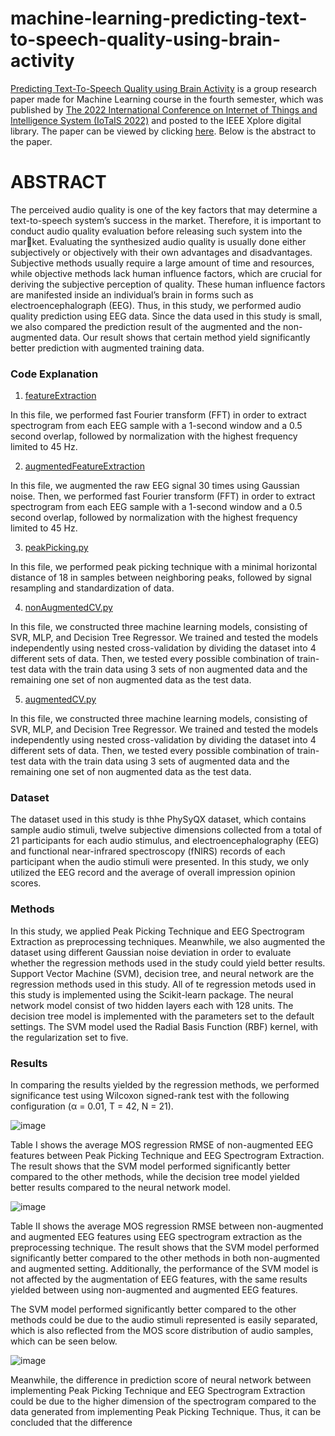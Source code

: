 # machine-learning-predicting-text-to-speech-quality-using-brain-activity

[Predicting Text-To-Speech Quality using Brain Activity](https://ieeexplore.ieee.org/document/9975857) is a group research paper made for Machine Learning course in the fourth semester, which was published by [The 2022 International Conference on Internet of Things and Intelligence System (IoTaIS 2022)](http://iotais.org/) and posted to the IEEE Xplore digital library. The paper can be viewed by clicking [here](https://ieeexplore.ieee.org/document/9975857). Below is the abstract to the paper.

# ABSTRACT
The perceived audio quality is one of the key factors that may determine a text-to-speech system’s success in the market. Therefore, it is important to conduct audio
quality evaluation before releasing such system into the market. Evaluating the synthesized audio quality is usually done either subjectively or objectively with their own advantages and disadvantages. Subjective methods usually require a large amount of time and resources, while objective methods lack human influence factors, which are crucial for deriving the subjective perception of quality. These human influence factors are manifested inside an individual’s brain in forms such as
electroencephalograph (EEG). Thus, in this study, we performed audio quality prediction using EEG data. Since the data used in this study is small, we also compared the prediction result of the augmented and the non-augmented data. Our result shows that certain method yield significantly better prediction with augmented training data.

### Code Explanation
1. [featureExtraction](https://github.com/rhe-naldy/machine-learning-predicting-text-to-speech-quality-using-brain-activity/blob/main/featureExtraction.py)

In this file, we performed fast Fourier transform (FFT) in order to extract spectrogram from each EEG sample with a 1-second window and a 0.5 second overlap, followed by normalization with the highest frequency limited to 45 Hz.

2. [augmentedFeatureExtraction](https://github.com/rhe-naldy/machine-learning-predicting-text-to-speech-quality-using-brain-activity/blob/main/augmentedFeatureExtraction.py)

In this file, we augmented the raw EEG signal 30 times using Gaussian noise. Then, we performed fast Fourier transform (FFT) in order to extract spectrogram from each EEG sample with a 1-second window and a 0.5 second overlap, followed by normalization with the highest frequency limited to 45 Hz.

3. [peakPicking.py](https://github.com/rhe-naldy/machine-learning-predicting-text-to-speech-quality-using-brain-activity/blob/main/peakPicking.py)

In this file, we performed peak picking technique with a minimal horizontal distance of 18 in samples between neighboring peaks, followed by signal resampling and standardization of data.

4. [nonAugmentedCV.py](https://github.com/rhe-naldy/machine-learning-predicting-text-to-speech-quality-using-brain-activity/blob/main/nonAugmentedCV.py)

In this file, we constructed three machine learning models, consisting of SVR, MLP, and Decision Tree Regressor. We trained and tested the models independently using nested cross-validation by dividing the dataset into 4 different sets of data. Then, we tested every possible combination of train-test data with the train data using 3 sets of non augmented data and the remaining one set of non augmented data as the test data.

5. [augmentedCV.py](https://github.com/rhe-naldy/machine-learning-predicting-text-to-speech-quality-using-brain-activity/blob/main/augmentedCV.py)

In this file, we constructed three machine learning models, consisting of SVR, MLP, and Decision Tree Regressor. We trained and tested the models independently using nested cross-validation by dividing the dataset into 4 different sets of data. Then, we tested every possible combination of train-test data with the train data using 3 sets of augmented data and the remaining one set of non augmented data as the test data.

### Dataset
The dataset used in this study is thhe PhySyQX dataset, which contains sample audio stimuli, twelve subjective dimensions collected from a total of 21 participants for each audio stimulus, and electroencephalography (EEG) and functional near-infrared spectroscopy (fNIRS) records of each participant when the audio stimuli were presented. In this study, we only utilized the EEG record and the average of overall impression opinion scores.

### Methods
In this study, we applied Peak Picking Technique and EEG Spectrogram Extraction as preprocessing techniques. Meanwhile, we also augmented the dataset using different Gaussian noise deviation in order to evaluate whether the regression methods used in the study could yield better results. Support Vector Machine (SVM), decision tree, and neural network are the regression methods used in this study. All of te regression metods used in this study is implemented using the Scikit-learn package. The neural network model consist of two hidden layers each with 128 units. The decision tree model is implemented with the parameters set to the default settings. The SVM model used the Radial Basis Function (RBF) kernel, with the regularization set to five. 

### Results
In comparing the results yielded by the regression methods, we performed significance test using Wilcoxon signed-rank test with the following configuration (α = 0.01, T = 42, N = 21).

![image](https://user-images.githubusercontent.com/45966986/215100143-963786c5-ca36-4e50-b7f7-aa0d69c1a2f2.png)

Table I shows the average MOS regression RMSE of non-augmented EEG features between Peak Picking Technique and EEG Spectrogram Extraction. The result shows that the SVM model performed significantly better compared to the other methods, while the decision tree model yielded better results compared to the neural network model.

![image](https://user-images.githubusercontent.com/45966986/215101375-6f950c08-74f0-43e6-81f9-2c45f31b19a5.png)

Table II shows the average MOS regression RMSE between non-augmented and augmented EEG features using EEG spectrogram extraction as the preprocessing technique. The result shows that the SVM model performed significantly better compared to the other methods in both non-augmented and augmented setting. Additionally, the performance of the SVM model is not affected by the augmentation of EEG features, with the same results yielded between using non-augmented and augmented EEG features.

The SVM model performed significantly better compared to the other methods could be due to the audio stimuli represented is easily separated, which is also reflected from the MOS score distribution of audio samples, which can be seen below.

![image](https://user-images.githubusercontent.com/45966986/215103851-d2cfb6c0-a538-4c79-a174-58942d324836.png)

Meanwhile, the difference in prediction score of neural network between implementing Peak Picking Technique and EEG Spectrogram Extraction could be due to the higher dimension of the spectrogram compared to the data generated from implementing Peak Picking Technique. Thus, it can be concluded that the difference 
